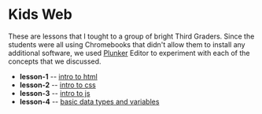 # Kids Web
These are lessons that I tought to a group of bright Third Graders. Since the students were all using Chromebooks that didn't allow them to install any additional software, we used [Plunker](https://plnkr.co/) Editor to experiment with each of the concepts that we discussed.

* **lesson-1** -- [intro to html](lesson-1/README.md)
* **lesson-2** -- [intro to css](lesson-2/README.md)
* **lesson-3** -- [intro to js](lesson-3/README.md)
* **lesson-4** -- [basic data types and variables](lesson-4/README.md)

